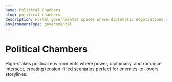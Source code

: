 ```yaml
---
name: Political Chambers
slug: political-chambers
description: Formal governmental spaces where diplomatic negotiations and political decisions shape the fate of civilizations.
environmentType: governmental
---
```


# Political Chambers

High-stakes political environments where power, diplomacy, and romance intersect, creating tension-filled scenarios perfect for enemies-to-lovers storylines.
